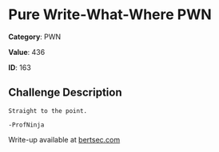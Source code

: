 # Pure Write-What-Where PWN
**Category**: PWN

**Value**: 436

**ID**: 163

## Challenge Description
```
Straight to the point.

-ProfNinja
```

Write-up available at [bertsec.com](https://bertsec.com)
